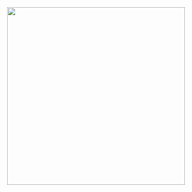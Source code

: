 <!--
![spidertocat](https://github.com/AhmedAbbas19/AhmedAbbas19/assets/29629099/47661371-e0d2-4fa7-970e-96a15bb966b0)
-->
<p align="center">
  <img src="https://github.com/AhmedAbbas19/AhmedAbbas19/assets/29629099/47661371-e0d2-4fa7-970e-96a15bb966b0" width="400" height="400">
</p>


<!--
**AhmedAbbas19/AhmedAbbas19** is a ✨ _special_ ✨ repository because its `README.md` (this file) appears on your GitHub profile.

Here are some ideas to get you started:

- 🔭 I’m currently working on ...
- 🌱 I’m currently learning ...
- 👯 I’m looking to collaborate on ...
- 🤔 I’m looking for help with ...
- 💬 Ask me about ...
- 📫 How to reach me: ...
- 😄 Pronouns: ...
- ⚡ Fun fact: ...
-->
